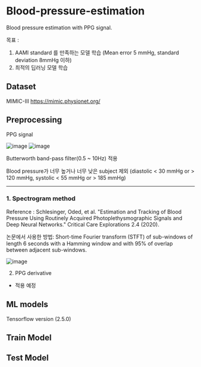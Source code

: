 # Blood-pressure-estimation
Blood pressure estimation with PPG signal. 

목표 : 
1. AAMI standard 를 만족하는 모델 학습 (Mean error 5 mmHg, standard deviation 8mmHg 이하)
2. 최적의 딥러닝 모델 학습 

## Dataset 

MIMIC-III 
https://mimic.physionet.org/

## Preprocessing 

PPG signal

![image](https://user-images.githubusercontent.com/24654400/120130146-6aa63c80-c200-11eb-8b4b-2547eb26baec.png)
![image](https://user-images.githubusercontent.com/24654400/120130165-74c83b00-c200-11eb-93cb-27c742e5d434.png)

Butterworth band-pass filter(0.5 ~ 10Hz) 적용 

Blood pressure가 너무 높거나 너무 낮은 subject 제외 (diastolic < 30 mmHg or > 120 mmHg, systolic < 55 mmHg or > 185 mmHg)



---
### 1. Spectrogram method
Reference : Schlesinger, Oded, et al. "Estimation and Tracking of Blood Pressure Using Routinely Acquired Photoplethysmographic Signals and Deep Neural Networks." Critical Care Explorations 2.4 (2020).

논문에서 사용한 방법: 
Short-time Fourier transform (STFT) of sub-windows of length 6 seconds with a Hamming window and with 95% of overlap between adjacent sub-windows.


![image](https://user-images.githubusercontent.com/24654400/120131020-7135b380-c202-11eb-9bf9-d81066fc04a5.png)

2. PPG derivative
* 적용 예정 

## ML models

Tensorflow version (2.5.0)

## Train Model

## Test Model


